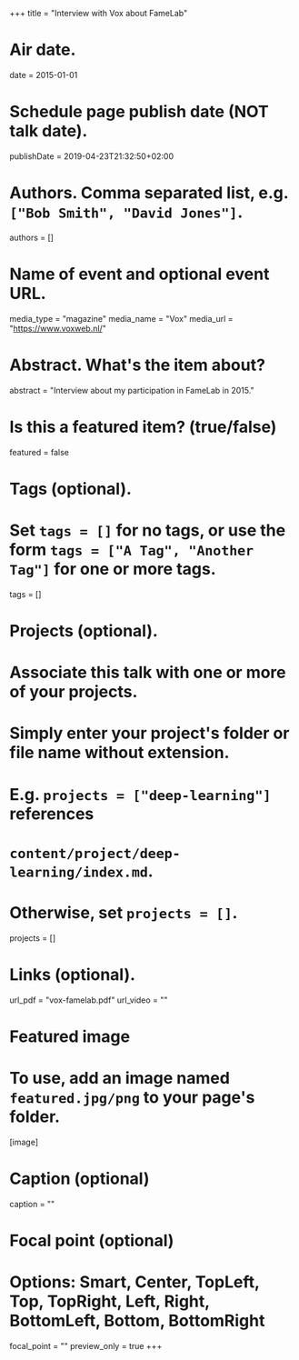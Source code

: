 +++
title = "Interview with Vox about FameLab"

# Air date.
date = 2015-01-01

# Schedule page publish date (NOT talk date).
publishDate = 2019-04-23T21:32:50+02:00

# Authors. Comma separated list, e.g. `["Bob Smith", "David Jones"]`.
authors = []

# Name of event and optional event URL.
media_type = "magazine"
media_name = "Vox"
media_url = "https://www.voxweb.nl/"

# Abstract. What's the item about?
abstract = "Interview about my participation in FameLab in 2015."

# Is this a featured item? (true/false)
featured = false

# Tags (optional).
#   Set `tags = []` for no tags, or use the form `tags = ["A Tag", "Another Tag"]` for one or more tags.
tags = []

# Projects (optional).
#   Associate this talk with one or more of your projects.
#   Simply enter your project's folder or file name without extension.
#   E.g. `projects = ["deep-learning"]` references 
#   `content/project/deep-learning/index.md`.
#   Otherwise, set `projects = []`.
projects = []

# Links (optional).
url_pdf = "vox-famelab.pdf"
url_video = ""

# Featured image
# To use, add an image named `featured.jpg/png` to your page's folder. 
[image]
  # Caption (optional)
  caption = ""

  # Focal point (optional)
  # Options: Smart, Center, TopLeft, Top, TopRight, Left, Right, BottomLeft, Bottom, BottomRight
  focal_point = ""
  preview_only = true
+++
